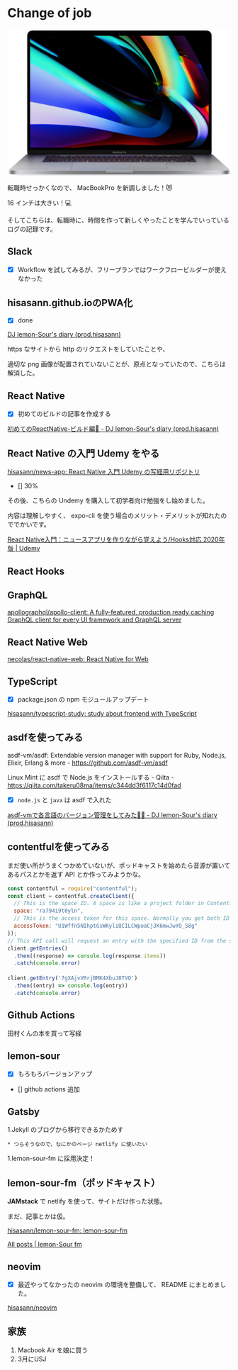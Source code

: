 # Change of job

<p align="center">
  <img src="https://github.com/hisasann/change-of-job/blob/master/assets/macbookpro16.png">
</p>

転職時せっかくなので、 MacBookPro を新調しました！😻

16 インチは大きい！💻

そしてこちらは、転職時に、時間を作って新しくやったことを学んでいっているログの記録です。

## Slack

- [x] Workflow を試してみるが、フリープランではワークフロービルダーが使えなかった

## hisasann.github.ioのPWA化

- [x] done

[DJ lemon-Sour's diary (prod.hisasann)](https://hisasann.github.io/)

https なサイトから http のリクエストをしていたことや、

適切な png 画像が配置されていないことが、原点となっていたので、こちらは解消した。

## React Native

- [x] 初めてのビルドの記事を作成する

[初めてのReactNative-ビルド編🍱 - DJ lemon-Sour's diary (prod.hisasann)](https://hisasann.github.io/2020/02/13/first-time-react-native/)

## React Native の入門 Udemy をやる

[hisasann/news-app: React Native 入門 Udemy の写経用リポジトリ](https://github.com/hisasann/news-app)

- [] 30%

その後、こちらの Undemy を購入して初学者向け勉強をし始めました。

内容は理解しやすく、 expo-cli を使う場合のメリット・デメリットが知れたのででかいです。

[React Native入門：ニュースアプリを作りながら覚えよう/Hooks対応 2020年版 | Udemy](https://www.udemy.com/course/react-native-first-step/)

## React Hooks

## GraphQL

[apollographql/apollo-client: A fully-featured, production ready caching GraphQL client for every UI framework and GraphQL server](https://github.com/apollographql/apollo-client)

## React Native Web

[necolas/react-native-web: React Native for Web](https://github.com/necolas/react-native-web)

## TypeScript

- [x] package.json の npm モジュールアップデート

[hisasann/typescript-study: study about frontend with TypeScript](https://github.com/hisasann/typescript-study)

## asdfを使ってみる

asdf-vm/asdf: Extendable version manager with support for Ruby, Node.js, Elixir, Erlang & more - https://github.com/asdf-vm/asdf

Linux Mint に asdf で Node.js をインストールする - Qiita - https://qiita.com/takeru08ma/items/c344dd3f6117c14d0fad

- [x] `node.js` と `java` は asdf で入れた

[asdf-vmで各言語のバージョン管理をしてみた🧞‍♀️ - DJ lemon-Sour's diary (prod.hisasann)](https://hisasann.github.io/2020/02/10/asdf-vm/)

## contentfulを使ってみる

まだ使い所がうまくつかめていないが、ポッドキャストを始めたら音源が置いてあるパスとかを返す API とか作ってみようかな。

```javascript
const contentful = require("contentful");
const client = contentful.createClient({
  // This is the space ID. A space is like a project folder in Contentful terms
  space: "ra794i9t0yln",
  // This is the access token for this space. Normally you get both ID and the token in the Contentful web app
  accessToken: "U1Wffn5NIhptGsWKyliQCILCWpoaCjJK6mwJwYO_58g"
});
// This API call will request an entry with the specified ID from the space defined at the top, using a space-specific access token.
client.getEntries()
  .then((response) => console.log(response.items))
  .catch(console.error)

client.getEntry('7gXAjvVRrjBMK4XbuJ8TVO')
  .then((entry) => console.log(entry))
  .catch(console.error)
```

## Github Actions

田村くんの本を買って写経

## lemon-sour

- [x] もろもろバージョンアップ

- [] github actions 追加

## Gatsby

1.Jekyll のブログから移行できるかためす

    * つらそうなので、なにかのページ netlify に使いたい
    
1.lemon-sour-fm に採用決定！

## lemon-sour-fm（ポッドキャスト）

**JAMstack** で netlify を使って、サイトだけ作った状態。

まだ、記事とかは仮。

[hisasann/lemon-sour-fm: lemon-sour-fm](https://github.com/hisasann/lemon-sour-fm)

[All posts | lemon-Sour fm](https://lemon-sour-fm.netlify.com/)

## neovim

- [x] 最近やってなかったの neovim の環境を整備して、 README にまとめました。

[hisasann/neovim](https://github.com/hisasann/neovim)

## 家族

1. Macbook Air を娘に買う
1. 3月にUSJ
